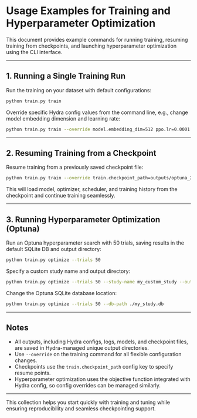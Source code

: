 # Usage Examples for Training and Hyperparameter Optimization

This document provides example commands for running training, resuming training from checkpoints, and launching hyperparameter optimization using the CLI interface.

---

## 1. Running a Single Training Run

Run the training on your dataset with default configurations:

```bash
python train.py train
```

Override specific Hydra config values from the command line, e.g., change model embedding dimension and learning rate:

```bash
python train.py train --override model.embedding_dim=512 ppo.lr=0.0001
```

---

## 2. Resuming Training from a Checkpoint

Resume training from a previously saved checkpoint file:

```bash
python train.py train --override train.checkpoint_path=outputs/optuna_20230701_153012/fold_0/best_model.pt
```

This will load model, optimizer, scheduler, and training history from the checkpoint and continue training seamlessly.

---

## 3. Running Hyperparameter Optimization (Optuna)

Run an Optuna hyperparameter search with 50 trials, saving results in the default SQLite DB and output directory:

```bash
python train.py optimize --trials 50
```

Specify a custom study name and output directory:

```bash
python train.py optimize --trials 50 --study-name my_custom_study --output-dir my_optuna_outputs
```

Change the Optuna SQLite database location:

```bash
python train.py optimize --trials 50 --db-path ./my_study.db
```

---

## Notes

- All outputs, including Hydra configs, logs, models, and checkpoint files, are saved in Hydra-managed unique output directories.
- Use `--override` on the training command for all flexible configuration changes.
- Checkpoints use the `train.checkpoint_path` config key to specify resume points.
- Hyperparameter optimization uses the objective function integrated with Hydra config, so config overrides can be managed similarly.

---

This collection helps you start quickly with training and tuning while ensuring reproducibility and seamless checkpointing support.